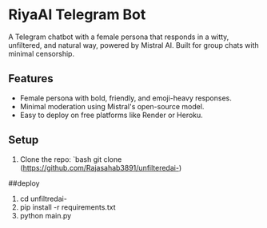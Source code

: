 # RiyaAI Telegram Bot

A Telegram chatbot with a female persona that responds in a witty, unfiltered, and natural way, powered by Mistral AI. Built for group chats with minimal censorship.

## Features
- Female persona with bold, friendly, and emoji-heavy responses.
- Minimal moderation using Mistral's open-source model.
- Easy to deploy on free platforms like Render or Heroku.

## Setup
1. Clone the repo:
   `bash
   git clone (https://github.com/Rajasahab3891/unfilteredai-)

##deploy

1. cd unfiltredai-
2. pip install -r requirements.txt
3. python main.py
   
